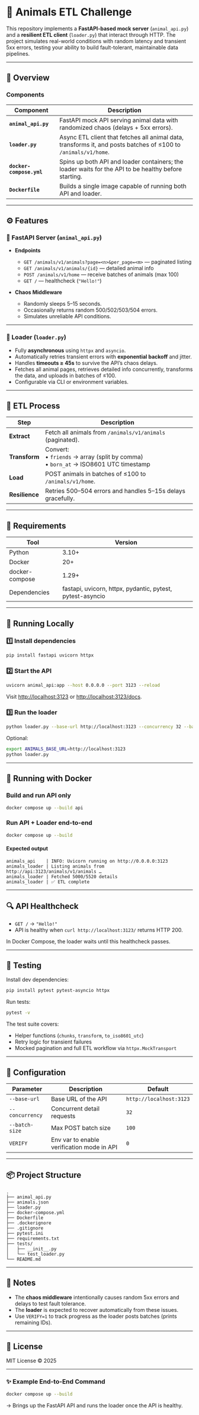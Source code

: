# 🐾 Animals ETL Challenge

This repository implements a **FastAPI-based mock server** (`animal_api.py`) and a **resilient ETL client** (`loader.py`) that interact through HTTP.
The project simulates real-world conditions with random latency and transient 5xx errors, testing your ability to build fault-tolerant, maintainable data pipelines.

---

## 📘 Overview

### Components

| Component                | Description                                                                                                    |
| ------------------------ | -------------------------------------------------------------------------------------------------------------- |
| **`animal_api.py`**      | FastAPI mock API serving animal data with randomized chaos (delays + 5xx errors).                              |
| **`loader.py`**          | Async ETL client that fetches all animal data, transforms it, and posts batches of ≤100 to `/animals/v1/home`. |
| **`docker-compose.yml`** | Spins up both API and loader containers; the loader waits for the API to be healthy before starting.           |
| **`Dockerfile`**         | Builds a single image capable of running both API and loader.                                                  |

---

## ⚙️ Features

### 🐍 FastAPI Server (`animal_api.py`)

* **Endpoints**

  * `GET /animals/v1/animals?page=<n>&per_page=<m>` — paginated listing
  * `GET /animals/v1/animals/{id}` — detailed animal info
  * `POST /animals/v1/home` — receive batches of animals (max 100)
  * `GET /` — healthcheck (`"Hello!"`)

* **Chaos Middleware**

  * Randomly sleeps 5–15 seconds.
  * Occasionally returns random 500/502/503/504 errors.
  * Simulates unreliable API conditions.

---

### 🦶 Loader (`loader.py`)

* Fully **asynchronous** using `httpx` and `asyncio`.
* Automatically retries transient errors with **exponential backoff** and jitter.
* Handles **timeouts ≥ 45s** to survive the API’s chaos delays.
* Fetches all animal pages, retrieves detailed info concurrently, transforms the data, and uploads in batches of ≤100.
* Configurable via CLI or environment variables.

---

## 🔄 ETL Process

| Step           | Description                                                                              |
| -------------- | ---------------------------------------------------------------------------------------- |
| **Extract**    | Fetch all animals from `/animals/v1/animals` (paginated).                                |
| **Transform**  | Convert: <br>• `friends` → array (split by comma)<br>• `born_at` → ISO8601 UTC timestamp |
| **Load**       | POST animals in batches of ≤100 to `/animals/v1/home`.                                   |
| **Resilience** | Retries 500–504 errors and handles 5–15s delays gracefully.                              |

---

## 🧯 Requirements

| Tool           | Version                                                   |
| -------------- | --------------------------------------------------------- |
| Python         | 3.10+                                                     |
| Docker         | 20+                                                       |
| docker-compose | 1.29+                                                     |
| Dependencies   | fastapi, uvicorn, httpx, pydantic, pytest, pytest-asyncio |

---

## 🚀 Running Locally

### 1️⃣ Install dependencies

```bash
pip install fastapi uvicorn httpx
```

### 2️⃣ Start the API

```bash
uvicorn animal_api:app --host 0.0.0.0 --port 3123 --reload
```

Visit [http://localhost:3123](http://localhost:3123) or [http://localhost:3123/docs](http://localhost:3123/docs).

### 3️⃣ Run the loader

```bash
python loader.py --base-url http://localhost:3123 --concurrency 32 --batch-size 100
```

Optional:

```bash
export ANIMALS_BASE_URL=http://localhost:3123
python loader.py
```

---

## 🐳 Running with Docker

### Build and run API only

```bash
docker compose up --build api
```

### Run API + Loader end-to-end

```bash
docker compose up --build
```

#### Expected output

```
animals_api    | INFO: Uvicorn running on http://0.0.0.0:3123
animals_loader | Listing animals from http://api:3123/animals/v1/animals …
animals_loader | Fetched 5000/5520 details
animals_loader | ✅ ETL complete
```

---

## 🔍 API Healthcheck

* `GET /` → `"Hello!"`
* API is healthy when `curl http://localhost:3123/` returns HTTP 200.

In Docker Compose, the loader waits until this healthcheck passes.

---

## 🤪 Testing

Install dev dependencies:

```bash
pip install pytest pytest-asyncio httpx
```

Run tests:

```bash
pytest -v
```

The test suite covers:

* Helper functions (`chunks`, `transform`, `to_iso8601_utc`)
* Retry logic for transient failures
* Mocked pagination and full ETL workflow via `httpx.MockTransport`

---

## 🗾 Configuration

| Parameter       | Description                                | Default                 |
| --------------- | ------------------------------------------ | ----------------------- |
| `--base-url`    | Base URL of the API                        | `http://localhost:3123` |
| `--concurrency` | Concurrent detail requests                 | `32`                    |
| `--batch-size`  | Max POST batch size                        | `100`                   |
| `VERIFY`        | Env var to enable verification mode in API | `0`                     |

---

## 📦 Project Structure

```
.
├── animal_api.py
├── animals.json
├── loader.py
├── docker-compose.yml
├── Dockerfile
├── .dockerignore
├── .gitignore
├── pytest.ini
├── requirements.txt
├── tests/
│   ├── __init__.py
│   └── test_loader.py
└── README.md
```

---

## 🧠 Notes

* The **chaos middleware** intentionally causes random 5xx errors and delays to test fault tolerance.
* The **loader** is expected to recover automatically from these issues.
* Use `VERIFY=1` to track progress as the loader posts batches (prints remaining IDs).

---

## 🗾 License

MIT License © 2025

---

### ✨ Example End-to-End Command

```bash
docker compose up --build
```

→ Brings up the FastAPI API and runs the loader once the API is healthy.
